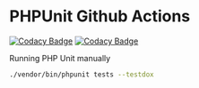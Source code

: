 # PHPUnit Github Actions

[![Codacy Badge](https://app.codacy.com/project/badge/Grade/c617fe1e515d4c4bbe70102bff614d6a)](https://www.codacy.com/manual/JakobVesely/phpunit-github-actions?utm_source=github.com&amp;utm_medium=referral&amp;utm_content=JakobVesely/phpunit-github-actions&amp;utm_campaign=Badge_Grade)
[![Codacy Badge](https://app.codacy.com/project/badge/Coverage/c617fe1e515d4c4bbe70102bff614d6a)](https://www.codacy.com/manual/JakobVesely/phpunit-github-actions?utm_source=github.com&utm_medium=referral&utm_content=JakobVesely/phpunit-github-actions&utm_campaign=Badge_Coverage)

Running PHP Unit manually

```sh
./vendor/bin/phpunit tests --testdox
```
